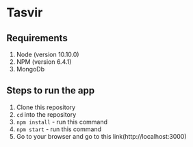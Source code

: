 # Tasvir

## Requirements
1. Node (version 10.10.0)
2. NPM (version 6.4.1)
3. MongoDb

## Steps to run the app
1. Clone this repository
2. `cd` into the repository
3. `npm install` - run this command
4. `npm start` - run this command
5. Go to your browser and go to this link(http://localhost:3000)
